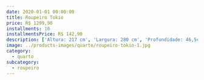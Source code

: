 ```yaml
---
date: 2020-01-01 00:00:00
title: Roupeiro Tokio
price: R$ 1299,90
installments: 10
installmentsPrice: R$ 142,90
description: ['Altura: 217 cm', 'Largura: 280 cm', 'Profundidade: 46,5cm', 'Materia Prima: MDF / MDP', 'Quantidade de Gavetas: 4 Gavetas', 'Tipo de Corrediças: Telescópicas', 'Quantidade de Portas: 8', 'Pés Com sapata regulável']
image: ../products-images/quarto/roupeiro-tokio-1.jpg
category:
  - quarto
subcategory:
  - roupeiro
---
```

